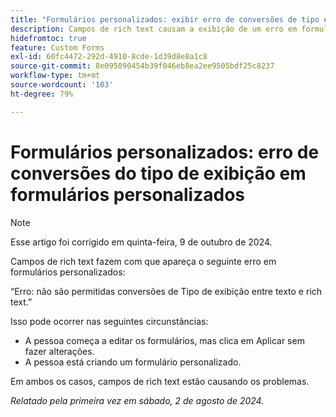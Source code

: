 ```yaml
---
title: "Formulários personalizados: exibir erro de conversões de tipo em formulários personalizados"
description: Campos de rich text causam a exibição de um erro em formulários personalizados.
hidefromtoc: true
feature: Custom Forms
exl-id: 60fc4472-292d-4910-8cde-1d39d8e8a1c8
source-git-commit: 8e095890454b39f046eb8ea2ee9505bdf25c8237
workflow-type: tm+mt
source-wordcount: '103'
ht-degree: 79%

---
```


# Formulários personalizados: erro de conversões do tipo de exibição em formulários personalizados

>[!NOTE]
>
>Esse artigo foi corrigido em quinta-feira, 9 de outubro de 2024.

Campos de rich text fazem com que apareça o seguinte erro em formulários personalizados:

“Erro: não são permitidas conversões de Tipo de exibição entre texto e rich text.”

Isso pode ocorrer nas seguintes circunstâncias:

* A pessoa começa a editar os formulários, mas clica em Aplicar sem fazer alterações.
* A pessoa está criando um formulário personalizado.

Em ambos os casos, campos de rich text estão causando os problemas.

_Relatado pela primeira vez em sábado, 2 de agosto de 2024._
